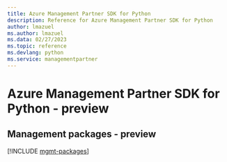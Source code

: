 ```yaml
---
title: Azure Management Partner SDK for Python
description: Reference for Azure Management Partner SDK for Python
author: lmazuel
ms.author: lmazuel
ms.data: 02/27/2023
ms.topic: reference
ms.devlang: python
ms.service: managementpartner
---
```

# Azure Management Partner SDK for Python - preview

## Management packages - preview
[!INCLUDE [mgmt-packages](management-partner-mgmt-index.md)]